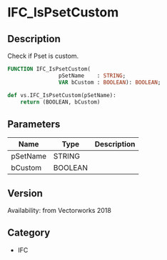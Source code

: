 # IFC_IsPsetCustom

## Description
Check if Pset is custom.

```pascal
FUNCTION IFC_IsPsetCustom(
				pSetName    : STRING;
				VAR bCustom : BOOLEAN): BOOLEAN;
```

```python
def vs.IFC_IsPsetCustom(pSetName):
    return (BOOLEAN, bCustom)
```

## Parameters
|Name|Type|Description|
|---|---|---|
|pSetName|STRING|   |
|bCustom|BOOLEAN|   |

## Version
Availability: from Vectorworks 2018

## Category
* IFC

